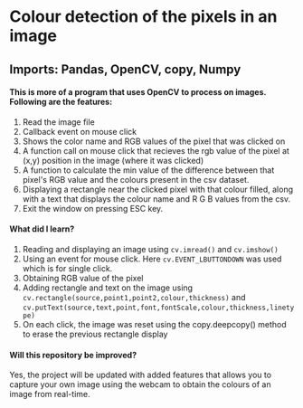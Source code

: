 # Colour detection of the pixels in an image

## Imports: Pandas, OpenCV, copy, Numpy

#### This is more of a program that uses OpenCV to process on images. Following are the features:
  1. Read the image file 
  2. Callback event on mouse click
  3. Shows the color name and RGB values of the pixel that was clicked on
  4. A function call on mouse click that recieves the rgb value of the pixel at (x,y) position in the image (where it was clicked)
  5. A function to calculate the min value of the difference between that pixel's RGB value and the colours present in the csv dataset.
  6. Displaying a rectangle near the clicked pixel with that colour filled, along with a text that displays the colour name and R G B values from the csv.
  7. Exit the window on pressing ESC key.

#### What did I learn?
  1. Reading and displaying an image using ``cv.imread()`` and ``cv.imshow()``
  2. Using an event for mouse click. Here ``cv.EVENT_LBUTTONDOWN`` was used which is for single click.
  3. Obtaining RGB value of the pixel 
  4. Adding rectangle and text on the image using ``cv.rectangle(source,point1,point2,colour,thickness)`` and ``cv.putText(source,text,point,font,fontScale,colour,thickness,linetype)``
  5. On each click, the image was reset using the copy.deepcopy() method to erase the previous rectangle display

#### Will this repository be improved?
  Yes, the project will be updated with added features that allows you to capture your own image using the webcam to obtain the colours of an image from real-time.
